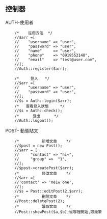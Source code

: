 
控制器
------
AUTH-使用者

        /*    註冊方法  */
        //$arr =[
        //    "username" => "user",
        //    "password" => "user",
        //    "name"     => "user",
        //    "phone"    => "0919552148",
        //    "email"    => "test@user.com",
        //];
        //Auth::register($arr);

        /*     登入   */
        //$arr =[
        //    "username" => "user",
        //    "password" => "user",
        //];
        //$s = Auth::login($arr);
        /*   查看登入狀態     */
        //$s = Auth::check();
        /*      登出      */
        //Auth::logout();
        
        

POST- 動態貼文

        /*          新增文章    */
        //$post = new Post();
        //$arr = [
        //     "contact" => "hi~",
        //     "group" =>  "1",
        //];
        //$post->createPost($arr);
        /*          修改文章    */
        //$arr =[
        //'contact' => 'ne1w one',
        //];
        //$s = Post::editPost(2,$arr);
        /*          刪除文章    */
        //Post::deletePost(2);
        /*          讀取文章    */
        //Post::showPost($a,$b);從哪裡開始,取幾筆


